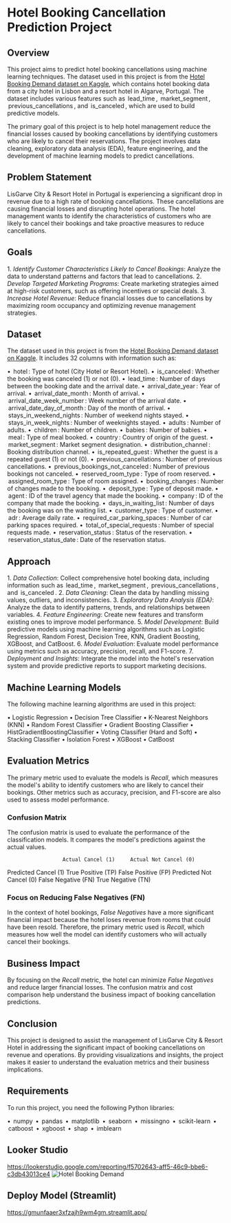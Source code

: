 # Hotel Booking Cancellation Prediction Project

## Overview

This project aims to predict hotel booking cancellations using machine learning techniques. The dataset used in this project is from the [Hotel Booking Demand dataset on Kaggle](https://www.kaggle.com/datasets/jessemostipak/hotel-booking-demand/data), which contains hotel booking data from a city hotel in Lisbon and a resort hotel in Algarve, Portugal. The dataset includes various features such as ⁠ lead_time ⁠, ⁠ market_segment ⁠, ⁠ previous_cancellations ⁠, and ⁠ is_canceled ⁠, which are used to build predictive models.

The primary goal of this project is to help hotel management reduce the financial losses caused by booking cancellations by identifying customers who are likely to cancel their reservations. The project involves data cleaning, exploratory data analysis (EDA), feature engineering, and the development of machine learning models to predict cancellations.

## Problem Statement

LisGarve City & Resort Hotel in Portugal is experiencing a significant drop in revenue due to a high rate of booking cancellations. These cancellations are causing financial losses and disrupting hotel operations. The hotel management wants to identify the characteristics of customers who are likely to cancel their bookings and take proactive measures to reduce cancellations.

## Goals

1.⁠ ⁠*Identify Customer Characteristics Likely to Cancel Bookings*: Analyze the data to understand patterns and factors that lead to cancellations.
2.⁠ ⁠*Develop Targeted Marketing Programs*: Create marketing strategies aimed at high-risk customers, such as offering incentives or special deals.
3.⁠ ⁠*Increase Hotel Revenue*: Reduce financial losses due to cancellations by maximizing room occupancy and optimizing revenue management strategies.

## Dataset

The dataset used in this project is from the [Hotel Booking Demand dataset on Kaggle](https://www.kaggle.com/datasets/jessemostipak/hotel-booking-demand/data). It includes 32 columns with information such as:

•⁠  ⁠⁠ hotel ⁠: Type of hotel (City Hotel or Resort Hotel).
•⁠  ⁠⁠ is_canceled ⁠: Whether the booking was canceled (1) or not (0).
•⁠  ⁠⁠ lead_time ⁠: Number of days between the booking date and the arrival date.
•⁠  ⁠⁠ arrival_date_year ⁠: Year of arrival.
•⁠  ⁠⁠ arrival_date_month ⁠: Month of arrival.
•⁠  ⁠⁠ arrival_date_week_number ⁠: Week number of the arrival date.
•⁠  ⁠⁠ arrival_date_day_of_month ⁠: Day of the month of arrival.
•⁠  ⁠⁠ stays_in_weekend_nights ⁠: Number of weekend nights stayed.
•⁠  ⁠⁠ stays_in_week_nights ⁠: Number of weeknights stayed.
•⁠  ⁠⁠ adults ⁠: Number of adults.
•⁠  ⁠⁠ children ⁠: Number of children.
•⁠  ⁠⁠ babies ⁠: Number of babies.
•⁠  ⁠⁠ meal ⁠: Type of meal booked.
•⁠  ⁠⁠ country ⁠: Country of origin of the guest.
•⁠  ⁠⁠ market_segment ⁠: Market segment designation.
•⁠  ⁠⁠ distribution_channel ⁠: Booking distribution channel.
•⁠  ⁠⁠ is_repeated_guest ⁠: Whether the guest is a repeated guest (1) or not (0).
•⁠  ⁠⁠ previous_cancellations ⁠: Number of previous cancellations.
•⁠  ⁠⁠ previous_bookings_not_canceled ⁠: Number of previous bookings not canceled.
•⁠  ⁠⁠ reserved_room_type ⁠: Type of room reserved.
•⁠  ⁠⁠ assigned_room_type ⁠: Type of room assigned.
•⁠  ⁠⁠ booking_changes ⁠: Number of changes made to the booking.
•⁠  ⁠⁠ deposit_type ⁠: Type of deposit made.
•⁠  ⁠⁠ agent ⁠: ID of the travel agency that made the booking.
•⁠  ⁠⁠ company ⁠: ID of the company that made the booking.
•⁠  ⁠⁠ days_in_waiting_list ⁠: Number of days the booking was on the waiting list.
•⁠  ⁠⁠ customer_type ⁠: Type of customer.
•⁠  ⁠⁠ adr ⁠: Average daily rate.
•⁠  ⁠⁠ required_car_parking_spaces ⁠: Number of car parking spaces required.
•⁠  ⁠⁠ total_of_special_requests ⁠: Number of special requests made.
•⁠  ⁠⁠ reservation_status ⁠: Status of the reservation.
•⁠  ⁠⁠ reservation_status_date ⁠: Date of the reservation status.

## Approach

1.⁠ ⁠*Data Collection*: Collect comprehensive hotel booking data, including information such as ⁠ lead_time ⁠, ⁠ market_segment ⁠, ⁠ previous_cancellations ⁠, and ⁠ is_canceled ⁠.
2.⁠ ⁠*Data Cleaning*: Clean the data by handling missing values, outliers, and inconsistencies.
3.⁠ ⁠*Exploratory Data Analysis (EDA)*: Analyze the data to identify patterns, trends, and relationships between variables.
4.⁠ ⁠*Feature Engineering*: Create new features and transform existing ones to improve model performance.
5.⁠ ⁠*Model Development*: Build predictive models using machine learning algorithms such as Logistic Regression, Random Forest, Decision Tree, KNN, Gradient Boosting, XGBoost, and CatBoost.
6.⁠ ⁠*Model Evaluation*: Evaluate model performance using metrics such as accuracy, precision, recall, and F1-score.
7.⁠ ⁠*Deployment and Insights*: Integrate the model into the hotel's reservation system and provide predictive reports to support marketing decisions.

## Machine Learning Models

The following machine learning algorithms are used in this project:

•⁠  ⁠Logistic Regression
•⁠  ⁠Decision Tree Classifier
•⁠  ⁠K-Nearest Neighbors (KNN)
•⁠  ⁠Random Forest Classifier
•⁠  ⁠Gradient Boosting Classifier
•⁠  ⁠HistGradientBoostingClassifier
•⁠  ⁠Voting Classifier (Hard and Soft)
•⁠  ⁠Stacking Classifier
•⁠  ⁠Isolation Forest
•⁠  ⁠XGBoost
•⁠  ⁠CatBoost

## Evaluation Metrics

The primary metric used to evaluate the models is *Recall*, which measures the model's ability to identify customers who are likely to cancel their bookings. Other metrics such as accuracy, precision, and F1-score are also used to assess model performance.

### Confusion Matrix

The confusion matrix is used to evaluate the performance of the classification models. It compares the model's predictions against the actual values.


                      Actual Cancel (1)     Actual Not Cancel (0)
Predicted Cancel (1)      True Positive (TP)      False Positive (FP)
Predicted Not Cancel (0) False Negative (FN)     True Negative (TN)


### Focus on Reducing False Negatives (FN)

In the context of hotel bookings, *False Negatives* have a more significant financial impact because the hotel loses revenue from rooms that could have been resold. Therefore, the primary metric used is *Recall*, which measures how well the model can identify customers who will actually cancel their bookings.

## Business Impact

By focusing on the *Recall* metric, the hotel can minimize *False Negatives* and reduce larger financial losses. The confusion matrix and cost comparison help understand the business impact of booking cancellation predictions.

## Conclusion

This project is designed to assist the management of LisGarve City & Resort Hotel in addressing the significant impact of booking cancellations on revenue and operations. By providing visualizations and insights, the project makes it easier to understand the evaluation metrics and their business implications.

## Requirements

To run this project, you need the following Python libraries:

•⁠  ⁠⁠ numpy ⁠
•⁠  ⁠⁠ pandas ⁠
•⁠  ⁠⁠ matplotlib ⁠
•⁠  ⁠⁠ seaborn ⁠
•⁠  ⁠⁠ missingno ⁠
•⁠  ⁠⁠ scikit-learn ⁠
•⁠  ⁠⁠ catboost ⁠
•⁠  ⁠⁠ xgboost ⁠
•⁠  ⁠⁠ shap ⁠
•⁠  ⁠⁠ imblearn ⁠

## Looker Studio

https://lookerstudio.google.com/reporting/f5702643-aff5-46c9-bbe6-c3db43013ce4
![Hotel Booking Demand](images/LookerStudio.png)


## Deploy Model (Streamlit)

https://gmunfaaer3xfzajh9wm4gm.streamlit.app/
